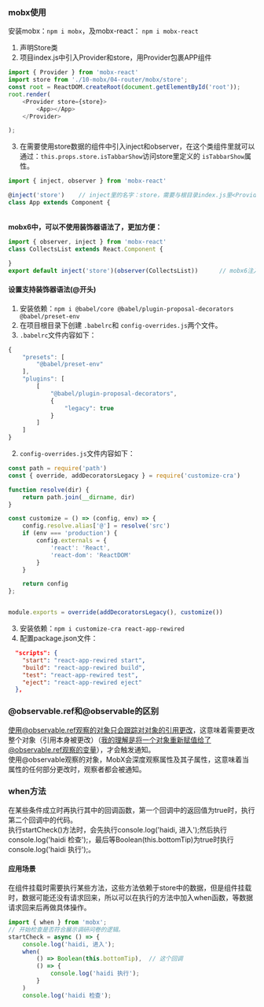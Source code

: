 ### mobx使用
安装mobx：`npm i mobx`，及mobx-react： `npm i mobx-react`

1.  声明Store类 
2.  项目index.js中引入Provider和store，用Provider包裹APP组件 
```javascript
import { Provider } from 'mobx-react'
import store from './10-mobx/04-router/mobx/store';
const root = ReactDOM.createRoot(document.getElementById('root'));
root.render(
    <Provider store={store}>
        <App></App>
    </Provider>

);
```

3.  在需要使用store数据的组件中引入inject和observer，在这个类组件里就可以通过：`this.props.store.isTabbarShow`访问store里定义的 `isTabbarShow`属性。 
```javascript
import { inject, observer } from 'mobx-react'

@inject('store')    // inject里的名字：store，需要与根目录index.js里<Provider store={store}>的store名字一致。
class App extends Component {
```
<br />**mobx6中，可以不使用装饰器语法了，更加方便：** 
```javascript
import { observer, inject } from 'mobx-react'
class CollectsList extends React.Component {

}
export default inject('store')(observer(CollectsList))		// mobx6注入store的语法
```
#### 设置支持装饰器语法(@开头)

1.  安装依赖：`npm i @babel/core @babel/plugin-proposal-decorators @babel/preset-env` 
2.  在项目根目录下创建 `.babelrc`和 `config-overrides.js`两个文件。 
   1.  `.babelrc`文件内容如下： 
```javascript
{
    "presets": [
        "@babel/preset-env"
    ],
    "plugins": [
        [
            "@babel/plugin-proposal-decorators",
            {
                "legacy": true
            }
        ]
    ]
}
```

   2.  `config-overrides.js`文件内容如下： 
```javascript
const path = require('path')
const { override, addDecoratorsLegacy } = require('customize-cra')

function resolve(dir) {
    return path.join(__dirname, dir)
}

const customize = () => (config, env) => {
    config.resolve.alias['@'] = resolve('src')
    if (env === 'production') {
        config.externals = {
            'react': 'React',
            'react-dom': 'ReactDOM'
        }
    }

    return config
};


module.exports = override(addDecoratorsLegacy(), customize())
```

3.  安装依赖：`npm i customize-cra react-app-rewired` 
4.  配置package.json文件： 
```json
  "scripts": {
    "start": "react-app-rewired start",
    "build": "react-app-rewired build",
    "test": "react-app-rewired test",
    "eject": "react-app-rewired eject"
  },
```
 
### @observable.ref和@observable的区别
使用@observable.ref观察的对象只会跟踪对对象的引用更改，这意味着需要更改整个对象（引用本身被更改）（我的理解是将一个对象重新赋值给了@observable.ref观察的变量），才会触发通知。<br />使用@observable观察的对象，MobX会深度观察属性及其子属性，这意味着当属性的任何部分更改时，观察者都会被通知。
### when方法
在某些条件成立时再执行其中的回调函数，第一个回调中的返回值为true时，执行第二个回调中的代码。<br />执行startCheck()方法时，会先执行console.log('haidi, 进入');然后执行console.log('haidi 检查');，最后等Boolean(this.bottomTip)为true时执行console.log('haidi 执行');。
#### 应用场景
在组件挂载时需要执行某些方法，这些方法依赖于store中的数据，但是组件挂载时，数据可能还没有请求回来，所以可以在执行的方法中加入when函数，等数据请求回来后再做具体操作。
```javascript
import { when } from 'mobx';
// 开始检查是否符合展示调研问卷的逻辑。
startCheck = async () => {
    console.log('haidi, 进入');
    when(
        () => Boolean(this.bottomTip), 	// 这个回调
        () => {
            console.log('haidi 执行'); 
        }
    )
    console.log('haidi 检查');
```
